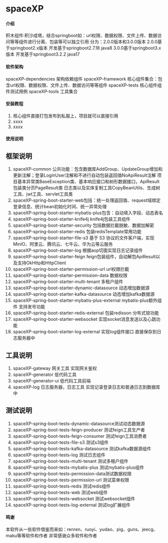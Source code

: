 # spaceXP

#### 介绍
积木组件:积沙成塔，结合springboot如：url权限、数据权限、文件上传、数据访问等等组件进行分离、包装等可以独立引用
分为：2.0.0版本和3.0.0版本
2.0.0基于springboot2.x版本 开发基于springboot2.7.18 java8
3.0.0基于springboot3.x版本 开发基于springboot3.2.2 java17
#### 软件架构
spaceXP-dependencies 架构依赖组件
spaceXP-framework 核心组件集合：包含url权限、数据权限、文件上传、数据访问等等组件
spaceXP-tests 核心组件组件测试用例
spaceXP-tools 工具集合

#### 安装教程

1.  核心组件直接打包发布到私服上，项目就可以直接引用
2.  xxxx
3.  xxxx

#### 使用说明
## 框架说明
1.  spaceXP-common 公共功能：包含数据库AddGroup、UpdateGroup增加和更新注解；登录LoginUser注解和不进行自动包装返回值NoApiResult注解
    项目基本异常类BaseException类、基本响应接口和树形数据接口，ApiResult包装类分页PageResult类
    日志类以及实体复制工具CopyBeanUtils、生成树工具、jwt工具、servlet工具类
2.  spaceXP-spring-boot-starter-web包括：统一处理返回值、request域绑定登录信息、统计bean初始化时间、统一异常处理
3.  spaceXP-spring-boot-starter-mybatis-plus包含：自动填入字段、动态表名
4.  spaceXP-spring-boot-starter-knife4j knife4j包装工具组件
5.  spaceXP-spring-boot-starter-security 包括数据拦截脱敏、数据加解密
6.  spaceXP-spring-boot-starter-redis 包装redisTemplate常用功能
7.  spaceXP-spring-boot-starter-file-s3 基于 S3 协议的文件客户端，实现 MinIO、阿里云、腾讯云、七牛云、华为云等云服务
8.  spaceXP-spring-boot-starter-log 根据aop切面实现日志记录组件
9.  spaceXP-spring-boot-starter-feign feign包装组件，自动解包ApiResult以及支持OkHttp和HttpClient
10. spaceXP-spring-boot-starter-permission-url url权限拦截
11. spaceXP-spring-boot-starter-permission-data 数据权限
12. spaceXP-spring-boot-starter-multi-tenant 多租户组件
13. spaceXP-spring-boot-starter-dynamic-datasource 动态增加数据源
14. spaceXP-spring-boot-starter-kafka-datasource 动态增加kafka数据源
15. spaceXP-spring-boot-starter-mybatis-plus-external mybatis-plus额外组件 支持发号功能
16. spaceXP-spring-boot-starter-redis-external 包装redisson 分布式锁功能
17. spaceXP-spring-boot-starter-websocket 实现socket消息发送以及心跳功能
18. spaceXP-spring-boot-starter-log-external 实现log组件接口 直接保存到日志服务器中
## 工具说明
1. spaceXP-gateway 网关工具 实现网关鉴权
2. spaceXP-generator 低代码工具
3. spaceXP-generator-ui 低代码工具前端
4. spaceXP-log 日志服务器，日志工具 实现记录登录日志和普通日志到数据库中
## 测试说明
1. spaceXP-spring-boot-tests-dynamic-datasource测试动态数据源
2. spaceXP-spring-boot-tests-feign-producer 测试feign工具生产者
3. spaceXP-spring-boot-tests-feign-consumer 测试feign工具消费者
4. spaceXP-spring-boot-tests-file-s3 测试s3组件
5. spaceXP-spring-boot-tests-kafka-datasource 测试kafka数据源组件
6. spaceXP-spring-boot-tests-log 测试日志组件
7. spaceXP-spring-boot-tests-multi-tenant 测试多租户组件
8. spaceXP-spring-boot-tests-mybatis-plus 测试mybatis-plus组件
9. spaceXP-spring-boot-tests-permission-data测试数据权限
10. spaceXP-spring-boot-tests-permission-url 测试菜单权限
11. spaceXP-spring-boot-tests-redis 测试redis组件
12. spaceXP-spring-boot-tests-web 测试web组件
13. spaceXP-spring-boot-tests-websocket 测试websocket组件
14. spaceXP-spring-boot-tests-log-external 测试log扩展组件
#### 鸣谢
本软件从一些软件借鉴而来如：renren、ruoyi、yudao、pig、guns、jeecg、maku等等软件和作者
非常感谢众多软件和作者




